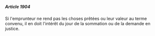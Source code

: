 ##### Article 1904

Si l'emprunteur ne rend pas les choses prêtées ou leur valeur au terme convenu, il en doit l'intérêt du jour de la sommation ou de la demande en justice.

